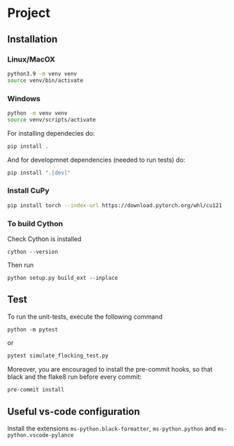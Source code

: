# Project

## Installation
### Linux/MacOX
```bash
python3.9 -m venv venv  
source venv/bin/activate
```

### Windows
```bash
python -m venv venv  
source venv/scripts/activate
```

For installing dependecies do:

```bash
pip install .
```

And for developmnet dependencies (needed to run tests) do:
```bash
pip install ".[dev]"
```

### Install CuPy
```bash
pip install torch --index-url https://download.pytorch.org/whl/cu121
```

### To build Cython
Check Cython is installed
```
cython --version
```
Then run
```
python setup.py build_ext --inplace
```

## Test
To run the unit-tests, execute the following command
```
python -m pytest
```
or
```bash
pytest simulate_flocking_test.py
```

Moreover, you are encouraged to install the pre-commit hooks, so that black and the flake8 run before every commit:
```bash
pre-commit install
```

## Useful vs-code configuration
Install the extensions `ms-python.black-formatter`, `ms-python.python` and `ms-python.vscode-pylance`


